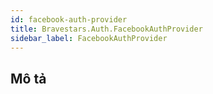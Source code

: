 ```yaml
---
id: facebook-auth-provider
title: Bravestars.Auth.FacebookAuthProvider
sidebar_label: FacebookAuthProvider
---
```

## Mô tả